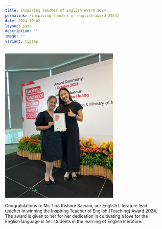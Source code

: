 ```yaml
---
title: Inspiring Teacher of English Award 2024
permalink: /inspiring-teacher-of-english-award-2024/
date: 2024-10-02
layout: post
description: ""
image: ""
variant: tiptap
---
```

<p></p>
<div class="isomer-image-wrapper">
<img style="width: 70%;" height="auto" width="100%" alt="Ms Kishore (left) with Ms Bian, Principal of Evergreen Secondary School" src="/images/Tina_Kishore_with_Ms_Bian.jpg">
</div>
<p>Congratulations to Ms Tina Kishore Sajnani, our English Literature lead
teacher in winning the Inspiring Teacher of English (Teaching) Award 2024.
The award is given to her for her dedication in cultivating a love for
the English language in her students in the learning of English literature.</p>
<p></p>
